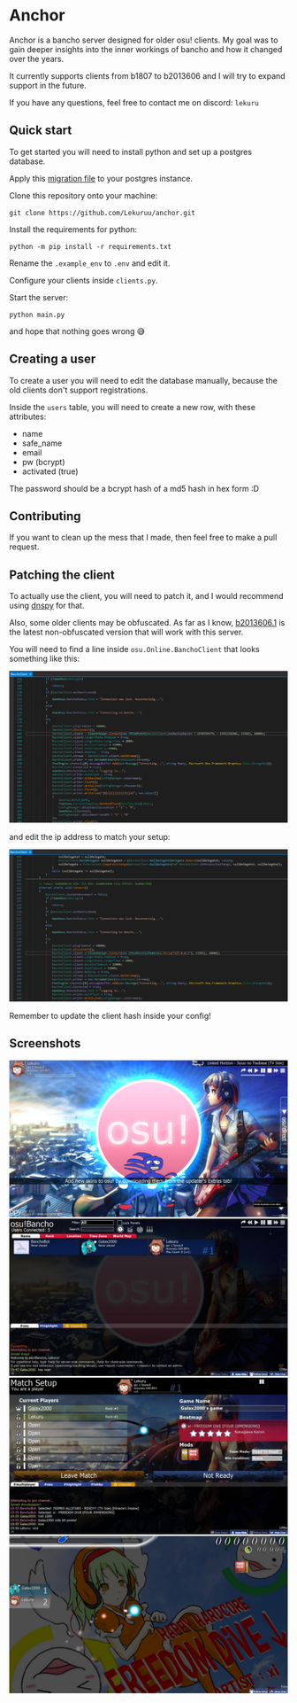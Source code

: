 # Anchor

Anchor is a bancho server designed for older osu! clients.
My goal was to gain deeper insights into the inner workings of bancho and how it changed over the years.

It currently supports clients from b1807 to b2013606 and I will try to expand support in the future.

If you have any questions, feel free to contact me on discord: `lekuru`

## Quick start

To get started you will need to install python and set up a postgres database.

Apply this [migration file](https://github.com/lekuruu/anchor/raw/main/.github/base.sql) to your postgres instance.

Clone this repository onto your machine:
```shell
git clone https://github.com/Lekuruu/anchor.git
```

Install the requirements for python:
```shell
python -m pip install -r requirements.txt
```

Rename the `.example_env` to `.env` and edit it.

Configure your clients inside `clients.py`.

Start the server:
```shell
python main.py
```

and hope that nothing goes wrong 😅

## Creating a user

To create a user you will need to edit the database manually, because the old clients don't support registrations.

Inside the `users` table, you will need to create a new row, with these attributes:

- name
- safe_name
- email
- pw (bcrypt)
- activated (true)

The password should be a bcrypt hash of a md5 hash in hex form :D

## Contributing

If you want to clean up the mess that I made, then feel free to make a pull request.

## Patching the client

To actually use the client, you will need to patch it, and I would recommend using [dnspy](https://github.com/dnSpy/dnSpy) for that.

Also, some older clients may be obfuscated.
As far as I know, [b2013606.1](https://osekai.net/snapshots/?version=179) is the latest non-obfuscated version that will work with this server.

You will need to find a line inside `osu.Online.BanchoClient` that looks something like this:

![unpatched](https://raw.githubusercontent.com/lekuruu/anchor/main/.github/images/unpatched.png)

and edit the ip address to match your setup:

![patched](https://raw.githubusercontent.com/lekuruu/anchor/main/.github/images/patched.png)

Remember to update the client hash inside your config!

## Screenshots

![sanic](https://raw.githubusercontent.com/lekuruu/anchor/main/.github/images/screenshot001.jpg)
![cool](https://raw.githubusercontent.com/lekuruu/anchor/main/.github/images/screenshot002.jpg)
![nice](https://raw.githubusercontent.com/lekuruu/anchor/main/.github/images/screenshot003.jpg)
![multiplayer](https://raw.githubusercontent.com/lekuruu/anchor/main/.github/images/screenshot004.jpg)
